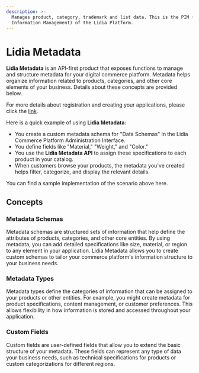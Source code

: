 ```yaml
---
description: >-
  Manages product, category, trademark and list data. This is the PIM (Product
  Information Management) of the Lidia Platform.
---
```


# Lidia Metadata

**Lidia Metadata** is an API-first product that exposes functions to manage and structure metadata for your digital commerce platform. Metadata helps organize information related to products, categories, and other core elements of your business. Details about these concepts are provided below.

For more details about registration and creating your applications, please click the [link](https://dev.lidiacommerce.com/#68a8a237-fcdd-4c5e-b6fd-223265f49f77).

Here is a quick example of using **Lidia Metadata**:

* You create a custom metadata schema for "Data Schemas" in the Lidia Commerce Platform Administration Interface.
* You define fields like "Material," "Weight," and "Color."
* You use the **Lidia Metadata API** to assign these specifications to each product in your catalog.
* When customers browse your products, the metadata you've created helps filter, categorize, and display the relevant details.

You can find a sample implementation of the scenario above here.

## Concepts

### **Metadata Schemas**

Metadata schemas are structured sets of information that help define the attributes of products, categories, and other core entities. By using metadata, you can add detailed specifications like size, material, or region to any element in your application. Lidia Metadata allows you to create custom schemas to tailor your commerce platform's information structure to your business needs.

### **Metadata Types**

Metadata types define the categories of information that can be assigned to your products or other entities. For example, you might create metadata for product specifications, content management, or customer preferences. This allows flexibility in how information is stored and accessed throughout your application.

### **Custom Fields**

Custom fields are user-defined fields that allow you to extend the basic structure of your metadata. These fields can represent any type of data your business needs, such as technical specifications for products or custom categorizations for different regions.
